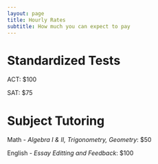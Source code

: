 ```yaml
---
layout: page
title: Hourly Rates
subtitle: How much you can expect to pay
---
```

# Standardized Tests 
ACT: $100
 
SAT: $75


# Subject Tutoring
Math - _Algebra I & II, Trigonometry, Geometry_: $50
 
English - _Essay Editting and Feedback_: $100
 


